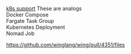 
[k8s support](https://github.com/orgs/winglang/projects/2/views/38)
These are analogs  
Docker Compose  
Fargate Task Group  
Kubernetes Deployment  
Nomad Job

https://github.com/winglang/wing/pull/4351/files

